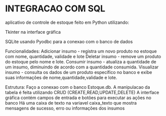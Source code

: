 # INTEGRACAO COM SQL

aplicativo de controle de estoque feito em Python utilizando:

Tkinter na interface gráfica 

SQLite usando Pyodbc para a conexao com o banco de dados

Funcionalidades: Adicionar insumo - registra um novo produto no estoque com nome, quantidade, validade e lote
                 Deletar insumo - remove um produto do estoque pelo nome e lote.
                 Consumir insumo - atualiza a quantidade de um insumo, diminuindo de acordo com a quantidade consumida.
                 Visualizar insumo - consulta os dados de um produto específico no banco e exibe suas informações de nome,quantidade,validade e lote.



Estrutura: Faço a conexao com o banco Estoque.db.
           A manipulacao da tabela é feita utilizando CRUD (CREATE,READ,UPDATE,DELETE)
           A interface gráfica contém campos de entrada e botões para executar as ações no banco
           Há uma caixa de texto na variavel caixa_texto que mostra mensagens de sucesso, erro ou informações dos insumos
